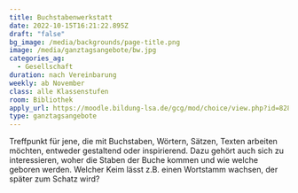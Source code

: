 ```yaml
---
title: Buchstabenwerkstatt
date: 2022-10-15T16:21:22.895Z
draft: "false"
bg_image: /media/backgrounds/page-title.png
image: /media/ganztagsangebote/bw.jpg
categories_ag:
  - Gesellschaft
duration: nach Vereinbarung
weekly: ab November
class: alle Klassenstufen
room: Bibliothek
apply_url: https://moodle.bildung-lsa.de/gcg/mod/choice/view.php?id=828
type: ganztagsangebote
---
```

Treffpunkt für jene, die mit Buchstaben, Wörtern, Sätzen, Texten arbeiten möchten, entweder gestaltend oder inspirierend. Dazu gehört auch sich zu interessieren, woher die Staben der Buche kommen und wie welche geboren werden. Welcher Keim lässt z.B. einen Wortstamm wachsen, der später zum Schatz wird?
